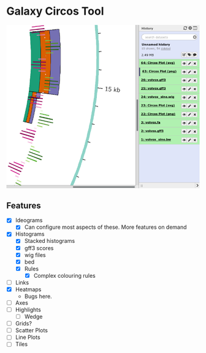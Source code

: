 # Galaxy Circos Tool

![](./media/a.png)

## Features

- [x] Ideograms
    - [x] Can configure most aspects of these. More features on demand
- [x] Histograms
    - [x] Stacked histograms
    - [x] gff3 scores
    - [x] wig files
    - [x] bed
    - [x] Rules
        - [x] Complex colouring rules
- [ ] Links
- [x] Heatmaps
    - Bugs here.
- [ ] Axes
- [ ] Highlights
    - [ ] Wedge
- [ ] Grids?
- [ ] Scatter Plots
- [ ] Line Plots
- [ ] Tiles

